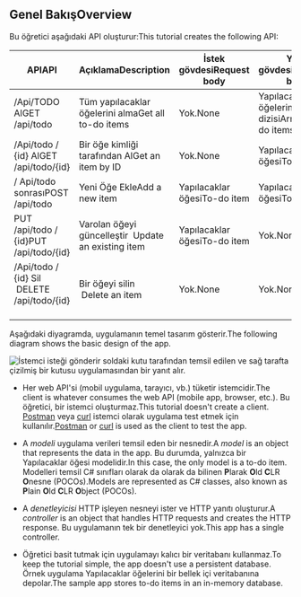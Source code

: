 ## <a name="overview"></a><span data-ttu-id="4be73-101">Genel Bakış</span><span class="sxs-lookup"><span data-stu-id="4be73-101">Overview</span></span>

<span data-ttu-id="4be73-102">Bu öğretici aşağıdaki API oluşturur:</span><span class="sxs-lookup"><span data-stu-id="4be73-102">This tutorial creates the following API:</span></span>

|<span data-ttu-id="4be73-103">API</span><span class="sxs-lookup"><span data-stu-id="4be73-103">API</span></span> | <span data-ttu-id="4be73-104">Açıklama</span><span class="sxs-lookup"><span data-stu-id="4be73-104">Description</span></span> | <span data-ttu-id="4be73-105">İstek gövdesi</span><span class="sxs-lookup"><span data-stu-id="4be73-105">Request body</span></span> | <span data-ttu-id="4be73-106">Yanıt gövdesi</span><span class="sxs-lookup"><span data-stu-id="4be73-106">Response body</span></span> |
|--- | ---- | ---- | ---- |
|<span data-ttu-id="4be73-107">/Api/TODO Al</span><span class="sxs-lookup"><span data-stu-id="4be73-107">GET /api/todo</span></span> | <span data-ttu-id="4be73-108">Tüm yapılacaklar öğelerini alma</span><span class="sxs-lookup"><span data-stu-id="4be73-108">Get all to-do items</span></span> | <span data-ttu-id="4be73-109">Yok.</span><span class="sxs-lookup"><span data-stu-id="4be73-109">None</span></span> | <span data-ttu-id="4be73-110">Yapılacaklar öğelerini dizisi</span><span class="sxs-lookup"><span data-stu-id="4be73-110">Array of to-do items</span></span>|
|<span data-ttu-id="4be73-111">/Api/todo / {id} Al</span><span class="sxs-lookup"><span data-stu-id="4be73-111">GET /api/todo/{id}</span></span> | <span data-ttu-id="4be73-112">Bir öğe kimliği tarafından Al</span><span class="sxs-lookup"><span data-stu-id="4be73-112">Get an item by ID</span></span> | <span data-ttu-id="4be73-113">Yok.</span><span class="sxs-lookup"><span data-stu-id="4be73-113">None</span></span> | <span data-ttu-id="4be73-114">Yapılacaklar öğesi</span><span class="sxs-lookup"><span data-stu-id="4be73-114">To-do item</span></span>|
|<span data-ttu-id="4be73-115">/ Api/todo sonrası</span><span class="sxs-lookup"><span data-stu-id="4be73-115">POST /api/todo</span></span> | <span data-ttu-id="4be73-116">Yeni Öğe Ekle</span><span class="sxs-lookup"><span data-stu-id="4be73-116">Add a new item</span></span> | <span data-ttu-id="4be73-117">Yapılacaklar öğesi</span><span class="sxs-lookup"><span data-stu-id="4be73-117">To-do item</span></span> | <span data-ttu-id="4be73-118">Yapılacaklar öğesi</span><span class="sxs-lookup"><span data-stu-id="4be73-118">To-do item</span></span> |
|<span data-ttu-id="4be73-119">PUT /api/todo / {id}</span><span class="sxs-lookup"><span data-stu-id="4be73-119">PUT /api/todo/{id}</span></span> | <span data-ttu-id="4be73-120">Varolan öğeyi güncelleştir &nbsp;</span><span class="sxs-lookup"><span data-stu-id="4be73-120">Update an existing item &nbsp;</span></span> | <span data-ttu-id="4be73-121">Yapılacaklar öğesi</span><span class="sxs-lookup"><span data-stu-id="4be73-121">To-do item</span></span> | <span data-ttu-id="4be73-122">Yok.</span><span class="sxs-lookup"><span data-stu-id="4be73-122">None</span></span> |
|<span data-ttu-id="4be73-123">/Api/todo / {id} Sil &nbsp; &nbsp;</span><span class="sxs-lookup"><span data-stu-id="4be73-123">DELETE /api/todo/{id} &nbsp; &nbsp;</span></span> | <span data-ttu-id="4be73-124">Bir öğeyi silin &nbsp; &nbsp;</span><span class="sxs-lookup"><span data-stu-id="4be73-124">Delete an item &nbsp; &nbsp;</span></span> | <span data-ttu-id="4be73-125">Yok.</span><span class="sxs-lookup"><span data-stu-id="4be73-125">None</span></span> | <span data-ttu-id="4be73-126">Yok.</span><span class="sxs-lookup"><span data-stu-id="4be73-126">None</span></span>|

<span data-ttu-id="4be73-127">Aşağıdaki diyagramda, uygulamanın temel tasarım gösterir.</span><span class="sxs-lookup"><span data-stu-id="4be73-127">The following diagram shows the basic design of the app.</span></span>

![İstemci isteği gönderir soldaki kutu tarafından temsil edilen ve sağ tarafta çizilmiş bir kutusu uygulamasından bir yanıt alır.](../../tutorials/first-web-api/_static/architecture.png)

* <span data-ttu-id="4be73-132">Her web API'si (mobil uygulama, tarayıcı, vb.) tüketir istemcidir.</span><span class="sxs-lookup"><span data-stu-id="4be73-132">The client is whatever consumes the web API (mobile app, browser, etc.).</span></span> <span data-ttu-id="4be73-133">Bu öğretici, bir istemci oluşturmaz.</span><span class="sxs-lookup"><span data-stu-id="4be73-133">This tutorial doesn't create a client.</span></span> <span data-ttu-id="4be73-134">[Postman](https://www.getpostman.com/) veya [curl](https://curl.haxx.se/docs/manpage.html) istemci olarak uygulama test etmek için kullanılır.</span><span class="sxs-lookup"><span data-stu-id="4be73-134">[Postman](https://www.getpostman.com/) or [curl](https://curl.haxx.se/docs/manpage.html) is used as the client to test the app.</span></span>

* <span data-ttu-id="4be73-135">A *modeli* uygulama verileri temsil eden bir nesnedir.</span><span class="sxs-lookup"><span data-stu-id="4be73-135">A *model* is an object that represents the data in the app.</span></span> <span data-ttu-id="4be73-136">Bu durumda, yalnızca bir Yapılacaklar öğesi modelidir.</span><span class="sxs-lookup"><span data-stu-id="4be73-136">In this case, the only model is a to-do item.</span></span> <span data-ttu-id="4be73-137">Modelleri temsil C# sınıfları olarak da olarak da bilinen **P**larak **O**ld **C**LR **O**nesne (POCOs).</span><span class="sxs-lookup"><span data-stu-id="4be73-137">Models are represented as C# classes, also known as **P**lain **O**ld **C**LR **O**bject (POCOs).</span></span>

* <span data-ttu-id="4be73-138">A *denetleyicisi* HTTP işleyen nesneyi ister ve HTTP yanıtı oluşturur.</span><span class="sxs-lookup"><span data-stu-id="4be73-138">A *controller* is an object that handles HTTP requests and creates the HTTP response.</span></span> <span data-ttu-id="4be73-139">Bu uygulamanın tek bir denetleyici yok.</span><span class="sxs-lookup"><span data-stu-id="4be73-139">This app has a single controller.</span></span>

* <span data-ttu-id="4be73-140">Öğretici basit tutmak için uygulamayı kalıcı bir veritabanı kullanmaz.</span><span class="sxs-lookup"><span data-stu-id="4be73-140">To keep the tutorial simple, the app doesn't use a persistent database.</span></span> <span data-ttu-id="4be73-141">Örnek uygulama Yapılacaklar öğelerini bir bellek içi veritabanına depolar.</span><span class="sxs-lookup"><span data-stu-id="4be73-141">The sample app stores to-do items in an in-memory database.</span></span>
